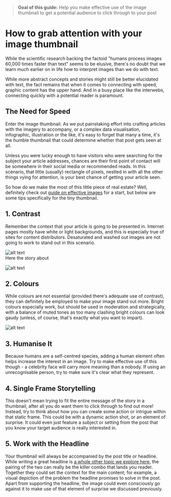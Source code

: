 > **Goal of this guide:** Help you make effective use of the image thumbnail to get a potential audience to click through to your post

# How to grab attention with your image thumbnail

While the scientific research backing the factoid "humans process images 60,000 times faster than text" seems to be elusive, there's no doubt that we learn much earlier on in life how to interpret images than we do with text.

While more abstract concepts and stories might still be better elucidated with text, the fact remains that when it comes to connecting with speed, graphic content has the upper hand. And in a busy place like the interwebs, connecting quickly with a potential reader is paramount.

## The Need for Speed
Enter the image thumbnail. As we put painstaking effort into crafting articles with the imagery to accompany, or a complex data visualisation, infographic, illustration or the like, it's easy to forget that many a time, it's the humble thumbnail that could determine whether that post gets seen at all.

Unless you were lucky enough to have visitors who were searching for the subject your article addresses, chances are their first point of contact will be somewhere in their social media or recommended reads. In this scenario, that little (usually) rectangle of pixels, nestled in with all the other things vying for attention, is your best chance of getting your article seen.

So how do we make the most of this little piece of real estate? Well, definitely check out [guide on effective images](https://github.com/newatoms/guides/tree/ready/effective-image-guide) for a start, but below are some tips specifically for the tiny thumbnail.

## 1. Contrast
Remember the context that your article is going to be presented in. Internet pages mostly have white or light backgrounds, and this is especially true of sites for content distributors.  Desaturated and washed out images are not going to work to stand out in this scenario.  

![alt text](../images/[linkedin-feed-desaturated-thumbnail.png])  
Here the story about 

![alt text](../images/[linkedin-feed-monochrome-thumbnail.png])


## 2. Colours
While colours are not essential (provided there's adequate use of contrast), they can definitely be employed to make your image stand out more. Bright colours especially work, but should be used in moderation and strategically, with a balance of muted tones as too many clashing bright colours can look gaudy (unless, of course, that's exactly what you want to impart).  

![alt text](../images/[linkedin-feed-colourful-thumbnail.png])

## 3. Humanise It
Because humans are a self-centred species, adding a human element often helps increase the interest in an image. Try to make effective use of this though - a celebrity face will carry more meaning than a nobody. If using an unrecognisable person, try to make sure it's clear what they represent.

## 4. Single Frame Storytelling
This doesn't mean trying to fit the entire message of the story in a thumbnail, after all you do want them to click through to find out more! Instead, try to think about how you can create some action or intrigue within that static frame. This could be with a dynamic action shot, or an element of surprise. It could even just feature a subject or setting from the post that you know your target audience is really interested in.

## 5. Work with the Headline
Your thumbnail will always be accompanied by the post title or headline. While writing a great headline is [a whole other topic we explore here](https://github.com/newatoms/guides/tree/ready/compose-great-headings), the pairing of the two can really be the killer combo that lands you reader. Together they could set the context for the main content; for example, a visual depiction of the problem the headline promises to solve in the post. Apart from supporting the headline, the image could even consciously go against it to make use of that element of surprise we discussed previously.
